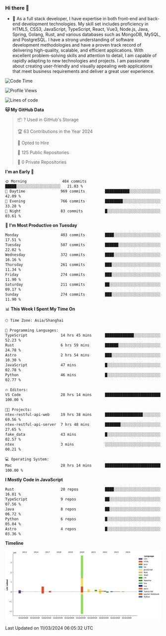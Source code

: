 ### Hi there 👋

- 🌱 As a full stack developer, I have expertise in both front-end and back-end development technologies. My skill set includes proficiency in HTML5, CSS3, JavaScript, TypeScript, React, Vue3, Node.js, Java, Spring, Golang, Rust, and various databases such as MongoDB, MySQL, and PostgreSQL. I have a strong understanding of software development methodologies and have a proven track record of delivering high-quality, scalable, and efficient applications. With excellent problem-solving skills and attention to detail, I am capable of rapidly adapting to new technologies and projects. I am passionate about creating user-friendly and visually appealing web applications that meet business requirements and deliver a great user experience.

<!--START_SECTION:waka-->
![Code Time](http://img.shields.io/badge/Code%20Time-1%2C224%20hrs%2056%20mins-blue)

![Profile Views](http://img.shields.io/badge/Profile%20Views-0-blue)

![Lines of code](https://img.shields.io/badge/From%20Hello%20World%20I%27ve%20Written-5.6%20million%20lines%20of%20code-blue)

**🐱 My GitHub Data** 

> 📦 ? Used in GitHub's Storage 
 > 
> 🏆 63 Contributions in the Year 2024
 > 
> 💼 Opted to Hire
 > 
> 📜 125 Public Repositories 
 > 
> 🔑 0 Private Repositories 
 > 
**I'm an Early 🐤** 

```text
🌞 Morning                484 commits         █████░░░░░░░░░░░░░░░░░░░░   21.03 % 
🌆 Daytime                969 commits         ███████████░░░░░░░░░░░░░░   42.09 % 
🌃 Evening                766 commits         ████████░░░░░░░░░░░░░░░░░   33.28 % 
🌙 Night                  83 commits          █░░░░░░░░░░░░░░░░░░░░░░░░   03.61 % 
```
📅 **I'm Most Productive on Tuesday** 

```text
Monday                   403 commits         ████░░░░░░░░░░░░░░░░░░░░░   17.51 % 
Tuesday                  507 commits         ██████░░░░░░░░░░░░░░░░░░░   22.02 % 
Wednesday                372 commits         ████░░░░░░░░░░░░░░░░░░░░░   16.16 % 
Thursday                 261 commits         ███░░░░░░░░░░░░░░░░░░░░░░   11.34 % 
Friday                   274 commits         ███░░░░░░░░░░░░░░░░░░░░░░   11.90 % 
Saturday                 211 commits         ██░░░░░░░░░░░░░░░░░░░░░░░   09.17 % 
Sunday                   274 commits         ███░░░░░░░░░░░░░░░░░░░░░░   11.90 % 
```


📊 **This Week I Spent My Time On** 

```text
🕑︎ Time Zone: Asia/Shanghai

💬 Programming Languages: 
TypeScript               14 hrs 45 mins      █████████████░░░░░░░░░░░░   52.23 % 
Rust                     6 hrs 59 mins       ██████░░░░░░░░░░░░░░░░░░░   24.78 % 
Astro                    2 hrs 54 mins       ███░░░░░░░░░░░░░░░░░░░░░░   10.30 % 
JavaScript               47 mins             █░░░░░░░░░░░░░░░░░░░░░░░░   02.78 % 
Python                   46 mins             █░░░░░░░░░░░░░░░░░░░░░░░░   02.77 % 

🔥 Editors: 
VS Code                  28 hrs 14 mins      █████████████████████████   100.00 % 

🐱‍💻 Projects: 
ntex-restful-api-web     19 hrs 38 mins      █████████████████░░░░░░░░   69.56 % 
ntex-restful-api-server  7 hrs 48 mins       ███████░░░░░░░░░░░░░░░░░░   27.65 % 
fake_data                43 mins             █░░░░░░░░░░░░░░░░░░░░░░░░   02.57 % 
ntex                     3 mins              ░░░░░░░░░░░░░░░░░░░░░░░░░   00.21 % 

💻 Operating System: 
Mac                      28 hrs 14 mins      █████████████████████████   100.00 % 
```

**I Mostly Code in JavaScript** 

```text
Rust                     20 repos            ████░░░░░░░░░░░░░░░░░░░░░   16.81 % 
TypeScript               9 repos             ██░░░░░░░░░░░░░░░░░░░░░░░   07.56 % 
Java                     8 repos             ██░░░░░░░░░░░░░░░░░░░░░░░   06.72 % 
Python                   6 repos             █░░░░░░░░░░░░░░░░░░░░░░░░   05.04 % 
Astro                    4 repos             █░░░░░░░░░░░░░░░░░░░░░░░░   03.36 % 
```



**Timeline**

![Lines of Code chart](https://raw.githubusercontent.com/elton/elton/main/assets/bar_graph.png)


 Last Updated on 11/03/2024 06:05:32 UTC
<!--END_SECTION:waka-->

<!--
**elton/elton** is a ✨ _special_ ✨ repository because its `README.md` (this file) appears on your GitHub profile.

Here are some ideas to get you started:

- 🔭 I’m currently working on ...
- 🌱 I’m currently learning ...
- 👯 I’m looking to collaborate on ...
- 🤔 I’m looking for help with ...
- 💬 Ask me about ...
- 📫 How to reach me: ...
- 😄 Pronouns: ...
- ⚡ Fun fact: ...
-->
